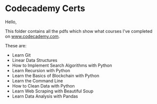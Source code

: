 # Codecademy Certs

Hello,

This folder contains all the pdfs which show what courses I've completed on www.codecademy.com.

These are: 
- Learn Git
- Linear Data Structures
- How to Implement Search Algorithms with Python
- Learn Recursion with Python
- Learn the Basics of Blockchain with Python
- Learn the Command Line
- How to Clean Data with Python
- Learn Web Scraping with Beautiful Soup
- Learn Data Analysis with Pandas
